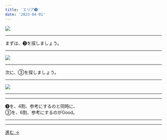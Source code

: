 ```yaml
---
title: 'エリア➌'
date: '2023-04-01'
---
```

![](/images/33.jpg)
***
まずは、➌を探しましょう。
***
![](/images/33_n.jpg)
***
次に、③を探しましょう。
***
![](/images/33__n.jpg)
***
***
➌を、4割、参考にするのと同時に、  
③を、6割、参考にするのがGood。
***
***
[ 進む → ](/posts/44)
